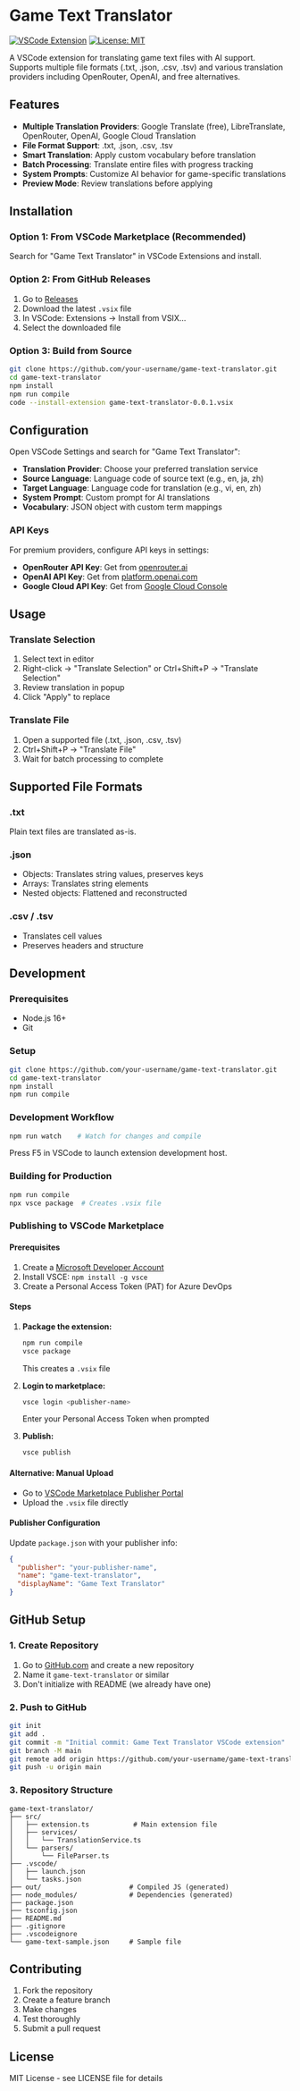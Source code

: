 # Game Text Translator

[![VSCode Extension](https://img.shields.io/badge/VSCode-Extension-blue)](https://marketplace.visualstudio.com/)
[![License: MIT](https://img.shields.io/badge/License-MIT-yellow.svg)](https://opensource.org/licenses/MIT)

A VSCode extension for translating game text files with AI support. Supports multiple file formats (.txt, .json, .csv, .tsv) and various translation providers including OpenRouter, OpenAI, and free alternatives.

## Features

- **Multiple Translation Providers**: Google Translate (free), LibreTranslate, OpenRouter, OpenAI, Google Cloud Translation
- **File Format Support**: .txt, .json, .csv, .tsv
- **Smart Translation**: Apply custom vocabulary before translation
- **Batch Processing**: Translate entire files with progress tracking
- **System Prompts**: Customize AI behavior for game-specific translations
- **Preview Mode**: Review translations before applying

## Installation

### Option 1: From VSCode Marketplace (Recommended)
Search for "Game Text Translator" in VSCode Extensions and install.

### Option 2: From GitHub Releases
1. Go to [Releases](https://github.com/your-username/game-text-translator/releases)
2. Download the latest `.vsix` file
3. In VSCode: Extensions → Install from VSIX...
4. Select the downloaded file

### Option 3: Build from Source
```bash
git clone https://github.com/your-username/game-text-translator.git
cd game-text-translator
npm install
npm run compile
code --install-extension game-text-translator-0.0.1.vsix
```

## Configuration

Open VSCode Settings and search for "Game Text Translator":

- **Translation Provider**: Choose your preferred translation service
- **Source Language**: Language code of source text (e.g., en, ja, zh)
- **Target Language**: Language code for translation (e.g., vi, en, zh)
- **System Prompt**: Custom prompt for AI translations
- **Vocabulary**: JSON object with custom term mappings

### API Keys

For premium providers, configure API keys in settings:

- **OpenRouter API Key**: Get from [openrouter.ai](https://openrouter.ai)
- **OpenAI API Key**: Get from [platform.openai.com](https://platform.openai.com)
- **Google Cloud API Key**: Get from [Google Cloud Console](https://console.cloud.google.com)

## Usage

### Translate Selection
1. Select text in editor
2. Right-click → "Translate Selection" or Ctrl+Shift+P → "Translate Selection"
3. Review translation in popup
4. Click "Apply" to replace

### Translate File
1. Open a supported file (.txt, .json, .csv, .tsv)
2. Ctrl+Shift+P → "Translate File"
3. Wait for batch processing to complete

## Supported File Formats

### .txt
Plain text files are translated as-is.

### .json
- Objects: Translates string values, preserves keys
- Arrays: Translates string elements
- Nested objects: Flattened and reconstructed

### .csv / .tsv
- Translates cell values
- Preserves headers and structure

## Development

### Prerequisites
- Node.js 16+
- Git

### Setup
```bash
git clone https://github.com/your-username/game-text-translator.git
cd game-text-translator
npm install
npm run compile
```

### Development Workflow
```bash
npm run watch    # Watch for changes and compile
```
Press F5 in VSCode to launch extension development host.

### Building for Production
```bash
npm run compile
npx vsce package  # Creates .vsix file
```

### Publishing to VSCode Marketplace

#### Prerequisites
1. Create a [Microsoft Developer Account](https://developer.microsoft.com/)
2. Install VSCE: `npm install -g vsce`
3. Create a Personal Access Token (PAT) for Azure DevOps

#### Steps
1. **Package the extension:**
   ```bash
   npm run compile
   vsce package
   ```
   This creates a `.vsix` file

2. **Login to marketplace:**
   ```bash
   vsce login <publisher-name>
   ```
   Enter your Personal Access Token when prompted

3. **Publish:**
   ```bash
   vsce publish
   ```

#### Alternative: Manual Upload
- Go to [VSCode Marketplace Publisher Portal](https://marketplace.visualstudio.com/manage)
- Upload the `.vsix` file directly

#### Publisher Configuration
Update `package.json` with your publisher info:
```json
{
  "publisher": "your-publisher-name",
  "name": "game-text-translator",
  "displayName": "Game Text Translator"
}
```

## GitHub Setup

### 1. Create Repository
1. Go to [GitHub.com](https://github.com) and create a new repository
2. Name it `game-text-translator` or similar
3. Don't initialize with README (we already have one)

### 2. Push to GitHub
```bash
git init
git add .
git commit -m "Initial commit: Game Text Translator VSCode extension"
git branch -M main
git remote add origin https://github.com/your-username/game-text-translator.git
git push -u origin main
```

### 3. Repository Structure
```
game-text-translator/
├── src/
│   ├── extension.ts           # Main extension file
│   ├── services/
│   │   └── TranslationService.ts
│   └── parsers/
│       └── FileParser.ts
├── .vscode/
│   ├── launch.json
│   └── tasks.json
├── out/                      # Compiled JS (generated)
├── node_modules/             # Dependencies (generated)
├── package.json
├── tsconfig.json
├── README.md
├── .gitignore
├── .vscodeignore
└── game-text-sample.json     # Sample file
```

## Contributing

1. Fork the repository
2. Create a feature branch
3. Make changes
4. Test thoroughly
5. Submit a pull request

## License

MIT License - see LICENSE file for details